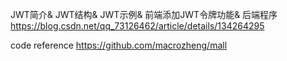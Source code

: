 



JWT简介& JWT结构& JWT示例& 前端添加JWT令牌功能& 后端程序
https://blog.csdn.net/qq_73126462/article/details/134264295



code reference
https://github.com/macrozheng/mall